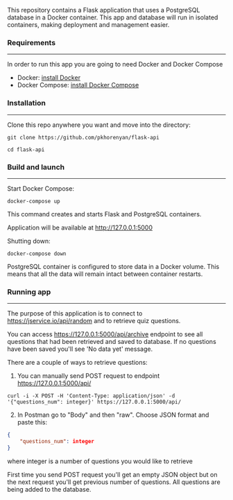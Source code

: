 This repository contains a Flask application that uses a PostgreSQL database in
a Docker container. This app and database will run in isolated containers, making
deployment and management easier.

### Requirements
<hr>

In order to run this app you are going to need Docker and Docker Compose

- Docker: [install Docker](https://docs.docker.com/get-docker/)
- Docker Compose: [install Docker Compose](https://docs.docker.com/compose/install/)

### Installation
<hr>

Clone this repo anywhere you want and move into the directory:

`git clone https://github.com/pkhorenyan/flask-api`

`cd flask-api`

### Build and launch
<hr>

Start Docker Compose:

`docker-compose up`

This command creates and starts Flask and PostgreSQL containers.

Application will be available at http://127.0.0.1:5000

Shutting down:

`docker-compose down`

PostgreSQL container is configured to store data in a Docker volume. This means that all
the data will remain intact between container restarts.


### Running app
<hr>

The purpose of this application is to connect to https://jservice.io/api/random and to retrieve
quiz questions.

You can access https://127.0.0.1:5000/api/archive endpoint to see all questions that had been retrieved
and saved to database.
If no questions have been saved you'll see 'No data yet' message.

There are a couple of ways to retrieve questions:

1. You can manually send POST request to endpoint https://127.0.0.1:5000/api/

`curl -i -X POST -H 'Content-Type: application/json' -d '{"questions_num": integer}' https://127.0.0.1:5000/api/`

2. In Postman go to "Body" and then "raw". Choose JSON format and paste this:

```json
{
    "questions_num": integer
}
```
where integer is a number of questions you would like to retrieve

First time you send POST request you'll get an empty JSON object but on the next request you'll
get previous number of questions. All questions are being added to the database.


